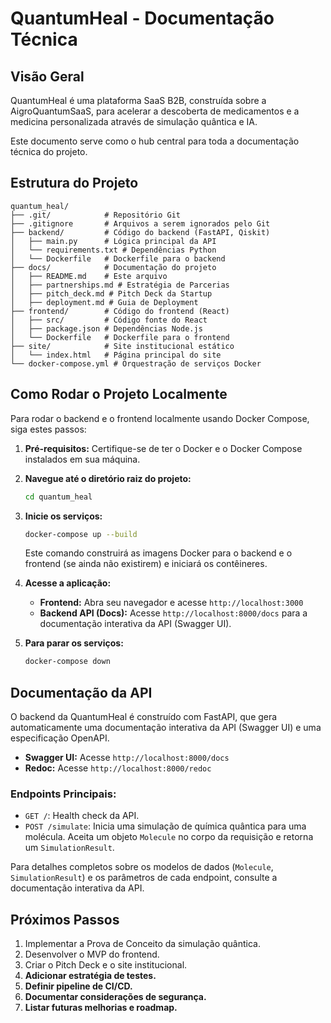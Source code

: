 # QuantumHeal - Documentação Técnica

## Visão Geral

QuantumHeal é uma plataforma SaaS B2B, construída sobre a AigroQuantumSaaS, para acelerar a descoberta de medicamentos e a medicina personalizada através de simulação quântica e IA.

Este documento serve como o hub central para toda a documentação técnica do projeto.

## Estrutura do Projeto

```
quantum_heal/
├── .git/            # Repositório Git
├── .gitignore       # Arquivos a serem ignorados pelo Git
├── backend/         # Código do backend (FastAPI, Qiskit)
│   ├── main.py      # Lógica principal da API
│   └── requirements.txt # Dependências Python
│   └── Dockerfile   # Dockerfile para o backend
├── docs/            # Documentação do projeto
│   ├── README.md    # Este arquivo
│   ├── partnerships.md # Estratégia de Parcerias
│   ├── pitch_deck.md # Pitch Deck da Startup
│   ├── deployment.md # Guia de Deployment
├── frontend/        # Código do frontend (React)
│   ├── src/         # Código fonte do React
│   ├── package.json # Dependências Node.js
│   └── Dockerfile   # Dockerfile para o frontend
├── site/            # Site institucional estático
│   └── index.html   # Página principal do site
└── docker-compose.yml # Orquestração de serviços Docker
```

## Como Rodar o Projeto Localmente

Para rodar o backend e o frontend localmente usando Docker Compose, siga estes passos:

1.  **Pré-requisitos:** Certifique-se de ter o Docker e o Docker Compose instalados em sua máquina.

2.  **Navegue até o diretório raiz do projeto:**
    ```bash
    cd quantum_heal
    ```

3.  **Inicie os serviços:**
    ```bash
    docker-compose up --build
    ```
    Este comando construirá as imagens Docker para o backend e o frontend (se ainda não existirem) e iniciará os contêineres.

4.  **Acesse a aplicação:**
    -   **Frontend:** Abra seu navegador e acesse `http://localhost:3000`
    -   **Backend API (Docs):** Acesse `http://localhost:8000/docs` para a documentação interativa da API (Swagger UI).

5.  **Para parar os serviços:**
    ```bash
    docker-compose down
    ```

## Documentação da API

O backend da QuantumHeal é construído com FastAPI, que gera automaticamente uma documentação interativa da API (Swagger UI) e uma especificação OpenAPI.

-   **Swagger UI:** Acesse `http://localhost:8000/docs`
-   **Redoc:** Acesse `http://localhost:8000/redoc`

### Endpoints Principais:

-   `GET /`: Health check da API.
-   `POST /simulate`: Inicia uma simulação de química quântica para uma molécula. Aceita um objeto `Molecule` no corpo da requisição e retorna um `SimulationResult`.

Para detalhes completos sobre os modelos de dados (`Molecule`, `SimulationResult`) e os parâmetros de cada endpoint, consulte a documentação interativa da API.

## Próximos Passos

1.  Implementar a Prova de Conceito da simulação quântica.
2.  Desenvolver o MVP do frontend.
3.  Criar o Pitch Deck e o site institucional.
4.  **Adicionar estratégia de testes.**
5.  **Definir pipeline de CI/CD.**
6.  **Documentar considerações de segurança.**
7.  **Listar futuras melhorias e roadmap.**